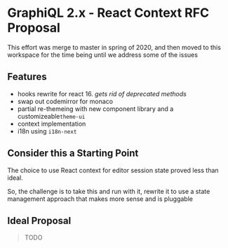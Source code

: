 # GraphiQL 2.x - React Context RFC Proposal

This effort was merge to master in spring of 2020, and then moved to this workspace for the time being until we address some of the issues
## Features

- hooks rewrite for react 16. *gets rid of deprecated methods*
- swap out codemirror for monaco
- partial re-themeing with new component library and a customizeable`theme-ui`
- context implementation
- i18n using `i18n-next`

## Consider this a Starting Point

The choice to use React context for editor session state proved less than ideal.

So, the challenge is to take this and run with it, rewrite it to use a state management approach that makes more sense and is pluggable


## Ideal Proposal

> TODO
